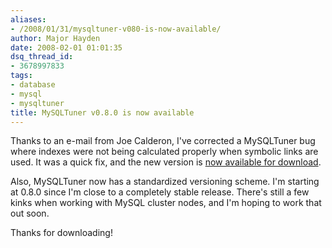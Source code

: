 ```yaml
---
aliases:
- /2008/01/31/mysqltuner-v080-is-now-available/
author: Major Hayden
date: 2008-02-01 01:01:35
dsq_thread_id:
- 3678997833
tags:
- database
- mysql
- mysqltuner
title: MySQLTuner v0.8.0 is now available
---
```


Thanks to an e-mail from Joe Calderon, I've corrected a MySQLTuner bug where indexes were not being calculated properly when symbolic links are used. It was a quick fix, and the new version is [now available for download][1].

Also, MySQLTuner now has a standardized versioning scheme. I'm starting at 0.8.0 since I'm close to a completely stable release. There's still a few kinks when working with MySQL cluster nodes, and I'm hoping to work that out soon.

Thanks for downloading!

 [1]: http://mysqltuner.com/